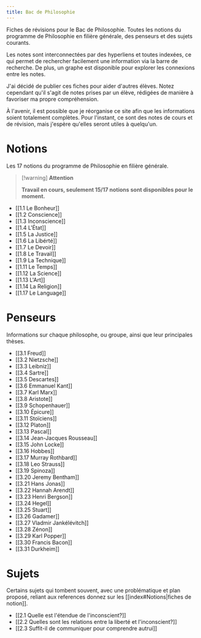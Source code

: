 ```yaml
---
title: Bac de Philosophie
---
```


Fiches de révisions pour le Bac de Philosophie. Toutes les notions du programme de Philosophie en filière générale, des penseurs et des sujets courants.

Les notes sont interconnectées par des hyperliens et toutes indexées, ce qui permet de rechercher facilement une information via la barre de recherche. De plus, un graphe est disponible pour explorer les connexions entre les notes.

J'ai décidé de publier ces fiches pour aider d'autres élèves. Notez cependant qu'il s'agit de notes prises par un élève, rédigées de manière à favoriser ma propre compréhension.

À l'avenir, il est possible que je réorganise ce site afin que les informations soient totalement complètes. Pour l'instant, ce sont des notes de cours et de révision, mais j'espère qu'elles seront utiles à quelqu'un.

# Notions

Les 17 notions du programme de Philosophie en filière générale.

> [!warning] **Attention**
>
> **Travail en cours, seulement 15/17 notions sont disponibles pour le moment.**

- [[1.1 Le Bonheur]]
- [[1.2 Conscience]]
- [[1.3 Inconscience]]
- [[1.4 L'État]]
- [[1.5 La Justice]]
- [[1.6 La Libérté]]
- [[1.7 Le Devoir]]
- [[1.8 Le Travail]]
- [[1.9 La Technique]]
- [[1.11 Le Temps]]
- [[1.12 La Science]]
- [[1.13 L'Art]]
- [[1.14 La Religion]]
- [[1.17 Le Language]]

# Penseurs

Informations sur chaque philosophe, ou groupe, ainsi que leur principales thèses.

- [[3.1 Freud]]
- [[3.2 Nietzsche]]
- [[3.3 Leibniz]]
- [[3.4 Sartre]]
- [[3.5 Descartes]]
- [[3.6 Emmanuel Kant]]
- [[3.7 Karl Marx]]
- [[3.8 Aristote]]
- [[3.9 Schopenhauer]]
- [[3.10 Épicure]]
- [[3.11 Stoïciens]]
- [[3.12 Platon]]
- [[3.13 Pascal]]
- [[3.14 Jean-Jacques Rousseau]]
- [[3.15 John Locke]]
- [[3.16 Hobbes]]
- [[3.17 Murray Rothbard]]
- [[3.18 Leo Strauss]]
- [[3.19 Spinoza]]
- [[3.20 Jeremy Bentham]]
- [[3.21 Hans Jonas]]
- [[3.22 Hannah Arendt]]
- [[3.23 Henri Bergson]]
- [[3.24 Hegel]]
- [[3.25 Stuart]]
- [[3.26 Gadamer]]
- [[3.27 Vladmir Jankélévitch]]
- [[3.28 Zénon]]
- [[3.29 Karl Popper]]
- [[3.30 Francis Bacon]]
- [[3.31 Durkheim]]

# Sujets

Certains sujets qui tombent souvent, avec une problématique et plan proposé, reliant aux references donnez sur les [[index#Notions|fiches de notion]].

- [[2.1 Quelle est l'étendue de l'inconscient?]]
- [[2.2 Quelles sont les relations entre la liberté et l'inconscient?]]
- [[2.3 Suffit-il de communiquer pour comprendre autrui]]
